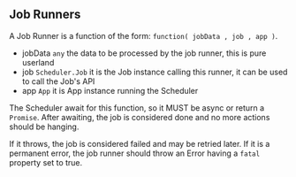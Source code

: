 

## Job Runners

A Job Runner is a function of the form: `function( jobData , job , app )`.

* jobData `any` the data to be processed by the job runner, this is pure userland
* job `Scheduler.Job` it is the Job instance calling this runner, it can be used to call the Job's API
* app `App` it is App instance running the Scheduler

The Scheduler await for this function, so it MUST be async or return a `Promise`.
After awaiting, the job is considered done and no more actions should be hanging.

If it throws, the job is considered failed and may be retried later.
If it is a permanent error, the job runner should throw an Error having a `fatal` property set to true.

